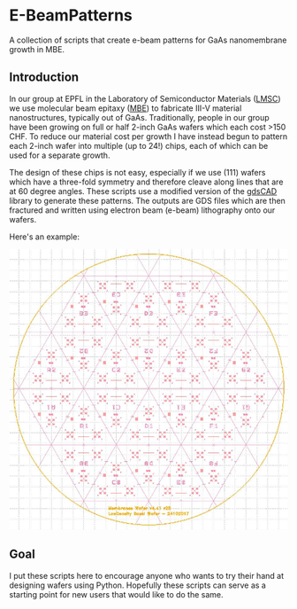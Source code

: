 # E-BeamPatterns
A collection of scripts that create e-beam patterns for GaAs nanomembrane growth in MBE.

## Introduction
In our group at EPFL in the Laboratory of Semiconductor Materials ([LMSC](https://lmsc.epfl.ch/)) we use molecular beam epitaxy ([MBE](https://en.wikipedia.org/wiki/Molecular_beam_epitaxy)) to fabricate III-V material nanostructures, typically out of GaAs. Traditionally, people in our group have been growing on full or half 2-inch GaAs wafers which each cost >150 CHF. To reduce our material cost per growth I have instead begun to pattern each 2-inch wafer into multiple (up to 24!) chips, each of which can be used for a separate growth. 

The design of these chips is not easy, especially if we use (111) wafers which have a three-fold symmetry and therefore cleave along lines that are at 60 degree angles. These scripts use a modified version of the [gdsCAD](https://github.com/hohlraum/gdsCAD) library to generate these patterns. The outputs are GDS files which are then fractured and written using electron beam (e-beam) lithography onto our wafers.

Here's an example:

![Basel Membranes Wafer](https://github.com/Martin09/E-BeamPatterns/blob/master/Images/BaselMembranes_4.4.1.JPG "Basel Membranes Wafer v4.41")

## Goal
I put these scripts here to encourage anyone who wants to try their hand at designing wafers using Python. Hopefully these scripts can serve as a starting point for new users that would like to do the same.
